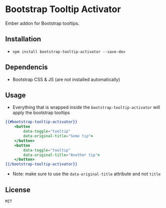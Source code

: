 # Bootstrap Tooltip Activator

Ember addon for Bootstrap tooltips.

## Installation

* `npm install bootstrap-tooltip-activator --save-dev`

## Dependencis
* Bootstrap CSS & JS (are not installed automatically)

## Usage
* Everything that is wrapped inside the `bootstrap-tooltip-activator` will apply the bootstrap tooltips
```handlebars
{{#bootstrap-tooltip-activator}}
	<button
		data-toggle="tooltip"
		data-original-title="Some tip">
	</button>
	<button
		data-toggle="tooltip"
		data-original-title="Another tip">
	</button>
{{/bootstrap-tooltip-activator}}
```
* Note: make sure to use the `data-original-title` attribute and not `title`  

## License
	MIT